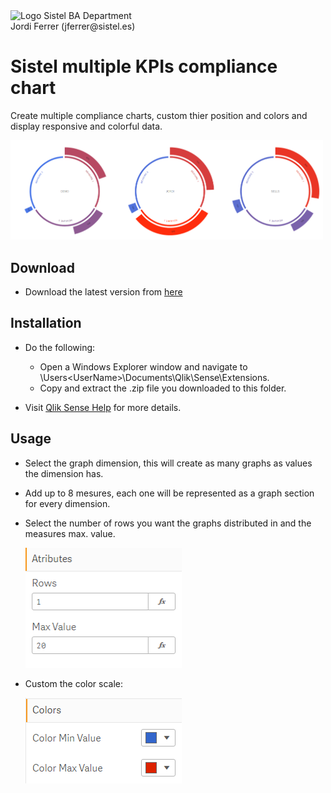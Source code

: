 <img src="/data/Sistel_Logo_Clásico_Negro.png" alt="Logo Sistel" width="125"/>
BA Department</br>
Jordi Ferrer (jferrer@sistel.es)

# Sistel multiple KPIs compliance chart

Create multiple compliance charts, custom thier position and colors and display responsive and colorful data.

<img src="/data/ex_1.PNG" alt="Graph example" width="500"/>

## Download

- Download the latest version from [here](https://github.com/JordiFerrerB/sis-piechart-extension/blob/master/dist/sis_compliance_charts_latest.zip?raw=true)

## Installation
- Do the following:
  * Open a Windows Explorer window and navigate to \Users\<UserName>\Documents\Qlik\Sense\Extensions.
  * Copy and extract the .zip file you downloaded to this folder.
 
 - Visit [Qlik Sense Help](https://help.qlik.com/en-US/sense-developer/February2020/Subsystems/Extensions/Content/Sense_Extensions/CustomComponents/custom-components-installing.htm) for more details.

## Usage

- Select the graph dimension, this will create as many graphs as values the dimension has.
- Add up to 8 mesures, each one will be represented as a graph section for every dimension.
- Select the number of rows you want the graphs distributed in and the measures max. value.

   <img src="/data/attributes.PNG" alt="Attributes example" width="250"/>
   
- Custom the color scale:

  <img src="/data/colors.PNG" alt="Colors example" width="250"/>
